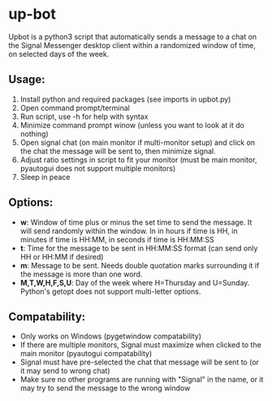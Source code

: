 # up-bot

Upbot is a python3 script that automatically sends a message to a chat on the Signal Messenger desktop client within a randomized window of time, on selected days of the week.


## Usage:
1. Install python and required packages (see imports in upbot.py)
2. Open command prompt/terminal
3. Run script, use -h for help with syntax
4. Minimize command prompt winow (unless you want to look at it do nothing)
5. Open signal chat (on main monitor if multi-monitor setup) and click on the chat the message will be sent to, then minimize signal.
6. Adjust ratio settings in script to fit your monitor (must be main monitor, pyautogui does not support multiple monitors)
7. Sleep in peace

## Options:
- **w**:   Window of time plus or minus the set time to send the message. It will send randomly within the window. In in hours if time is HH, in minutes if time is HH:MM, in seconds if time is HH:MM:SS
- **t**:      Time for the message to be sent in HH:MM:SS format (can send only HH or HH:MM if desired)
- **m**:      Message to be sent. Needs double quotation marks surrounding it if the message is more than one word.
- **M,T,W,H,F,S,U**:     Day of the week where H=Thursday and U=Sunday. Python's getopt does not support multi-letter options.

## Compatability:
 - Only works on Windows (pygetwindow compatability)
 - If there are multiple monitors, Signal must maximize when clicked to the main monitor (pyautogui compatability)
 - Signal must have pre-selected the chat that message will be sent to (or it may send to wrong chat)
 - Make sure no other programs are running with "Signal" in the name, or it may try to send the message to the wrong window

